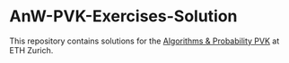 # AnW-PVK-Exercises-Solution
This repository contains solutions for the [Algorithms &amp; Probability PVK](https://github.com/soelmicheletti/ETH-Summaries/blob/master/Algorithms%26Probability.pdf) at ETH Zurich.

